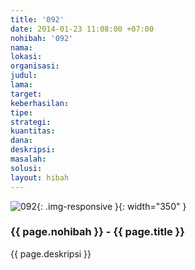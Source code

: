 ```yaml
---
title: '092'
date: 2014-01-23 11:08:00 +07:00
nohibah: '092'
nama:
lokasi:
organisasi:
judul:
lama:
target:
keberhasilan:
tipe:
strategi:
kuantitas:
dana:
deskripsi:
masalah:
solusi:
layout: hibah
---
```


![092](/static/img/hibahcms/092.png){: .img-responsive }{: width="350" }

### {{ page.nohibah }} - {{ page.title }}

{{ page.deskripsi }}
